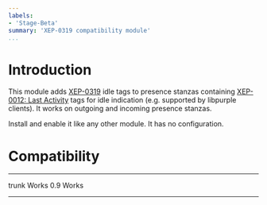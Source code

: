 ```yaml
---
labels:
- 'Stage-Beta'
summary: 'XEP-0319 compatibility module'
...
```


Introduction
============

This module adds [XEP-0319](http://xmpp.org/extensions/xep-0319.html)
idle tags to presence stanzas containing [XEP-0012: Last
Activity](http://xmpp.org/extensions/xep-0012.html) tags for idle
indication (e.g. supported by libpurple clients). It works on outgoing
and incoming presence stanzas.

Install and enable it like any other module. It has no configuration.

Compatibility
=============

  ------- -------
  trunk   Works
  0.9     Works
  ------- -------
